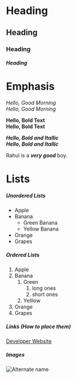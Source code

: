 # Heading
## Heading 
### Heading
##### Heading

# Emphasis
*Hello, Good Morning*  
_Hello, Good Morning_ 

**Hello, Bold Text**  
__Hello, Bold Text__

***Hello, Bold and Itallic***  
___Hello, Bold and Itallic___

Rahul is a ***very good*** boy.

# Lists

##### Unordered Lists
* Apple
* Banana
    * Green Banana
    * Yellow Banana
* Orange
* Grapes

##### Ordered Lists
1. Apple
2. Banana
     1. Green
          1. long ones
          2. short ones
     3. Yelllow
4. Orange
5. Grapes

##### Links (How to place them)
 [Developer Website](htpps://developer.android.com)

##### Images
![Alternate name](https://media.istockphoto.com/photos/cute-pink-bear-doll-with-bow-isolated-on-white-background-with-shadow-picture-id952081702?k=20&m=952081702&s=612x612&w=0&h=NTdnJREV0IbjitgPLH2N2GO8nCAQbGFGWd_fSwR2JDM=)
